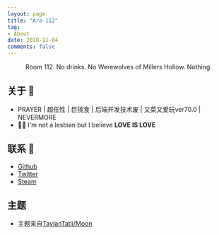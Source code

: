 ```yaml
---
layout: page
title: "Ara-112"
tag:
- About
date: 2018-11-04
comments: false
---
```


<style type="text/css">
img.emoji{
  display: initial;
  width: 25px;
  height: 25px;
}
</style>

<center>Room 112. No drinks. No Werewolves of Millers Hollow. Nothing.</center>

## 关于 :ghost:
* PRAYER \| 超任性 \| 巨挑食 \| 后端开发技术废 \| 又菜又爱玩ver70.0 \| NEVERMORE
* :rainbow_flag: I'm not a lesbian but I believe **LOVE IS LOVE**  

## 联系 :rocket:
* [Github](https://github.com/ara112)  
* [Twitter](https://twitter.com/AraJ112)  
* [Steam](https://steamcommunity.com/id/ara112)  

## 主题
* 主题来自[TaylanTatli/Moon](https://github.com/TaylanTatli/Moon)
